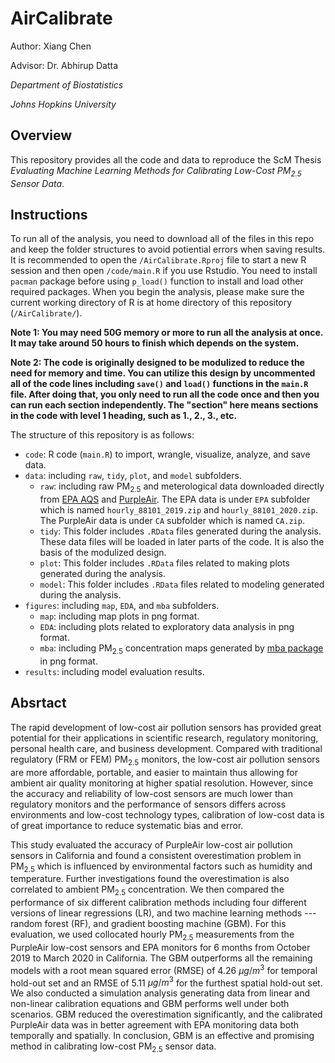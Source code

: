 # AirCalibrate

Author: Xiang Chen

Advisor: Dr. Abhirup Datta

_Department of Biostatistics_

_Johns Hopkins University_

## Overview

This repository provides all the code and data to reproduce the ScM Thesis *Evaluating Machine Learning Methods for Calibrating Low-Cost PM<sub>2.5</sub> Sensor Data*.

## Instructions

To run all of the analysis, you need to download all of the files in this repo and keep the folder structures to avoid potiential errors when saving results. It is recommended to open the `/AirCalibrate.Rproj` file to start a new R session and then open `/code/main.R` if you use Rstudio. You need to install `pacman` package before using `p_load()` function to install and load other required packages. When you begin the analysis, please make sure the current working directory of R is at home directory of this repository (`/AirCalibrate/`).

**Note 1: You may need 50G memory or more to run all the analysis at once. It may take around 50 hours to finish which depends on the system.**

**Note 2: The code is originally designed to be modulized to reduce the need for memory and time. You can utilize this design by uncommented all of the code lines including `save()` and `load()` functions in the `main.R` file. After doing that, you only need to run all the code once and then you can run each section independently. The "section" here means sections in the code with level 1 heading, such as 1., 2., 3., etc.** 

The structure of this repository is as follows: 

* `code`: R code (`main.R`) to import, wrangle, visualize, analyze, and save data.
* `data`: including `raw`, `tidy`, `plot`, and `model` subfolders.
	* `raw`: including raw PM<sub>2.5</sub> and meterological data downloaded directly from [EPA AQS](https://aqs.epa.gov/aqsweb/airdata/download_files.html) and [PurpleAir](https://www2.purpleair.com/). The EPA data is under `EPA` subfolder which is named `hourly_88101_2019.zip` and `hourly_88101_2020.zip`. The PurpleAir data is under `CA` subfolder which is named `CA.zip`.
	* `tidy`: This folder includes `.RData` files generated during the analysis. These data files will be loaded in later parts of the code. It is also the basis of the modulized design.
	* `plot`: This folder includes `.RData` files related to making plots generated during the analysis. 
	* `model`: This folder includes `.RData` files related to modeling generated during the analysis. 
* `figures`: including `map`, `EDA`, and `mba` subfolders.
	* `map`: including map plots in png format.
	* `EDA`: including plots related to exploratory data analysis in png format.
	* `mba`: including PM<sub>2.5</sub> concentration maps generated by [mba package](https://cran.r-project.org/web/packages/MBA/index.html) in png format.
* `results`: including model evaluation results.

## Absrtact

The rapid development of low-cost air pollution sensors has provided great potential for their applications in scientific research, regulatory monitoring, personal health care, and business development. Compared with traditional regulatory (FRM or FEM) PM<sub>2.5</sub> monitors, the low-cost air pollution sensors are more affordable, portable, and easier to maintain thus allowing for ambient air quality monitoring at higher spatial resolution. However, since the accuracy and reliability of low-cost sensors are much lower than regulatory monitors and the performance of sensors differs across environments and low-cost technology types, calibration of low-cost data is of great importance to reduce systematic bias and error. 

This study evaluated the accuracy of PurpleAir low-cost air pollution sensors in California and found a consistent overestimation problem in PM<sub>2.5</sub> which is influenced by environmental factors such as humidity and temperature. Further investigations found the overestimation is also correlated to ambient PM<sub>2.5</sub> concentration. We then compared the performance of six different calibration methods including four different versions of linear regressions (LR), and two machine learning methods --- random forest (RF), and gradient boosting machine (GBM). For this evaluation, we used collocated hourly PM<sub>2.5</sub> measurements from the PurpleAir low-cost sensors and EPA monitors for 6 months from October 2019 to March 2020 in California. The GBM outperforms all the remaining models with a root mean squared error (RMSE) of 4.26 $\mu g /m^{3}$ for temporal hold-out set and an RMSE of 5.11 $\mu g /m^{3}$ for the furthest spatial hold-out set. We also conducted a simulation analysis generating data from linear and non-linear calibration equations and GBM performs well under both scenarios. GBM reduced the overestimation significantly, and the calibrated PurpleAir data was in better agreement with EPA monitoring data both temporally and spatially. In conclusion, GBM is an effective and promising method in calibrating low-cost PM<sub>2.5</sub> sensor data. 

